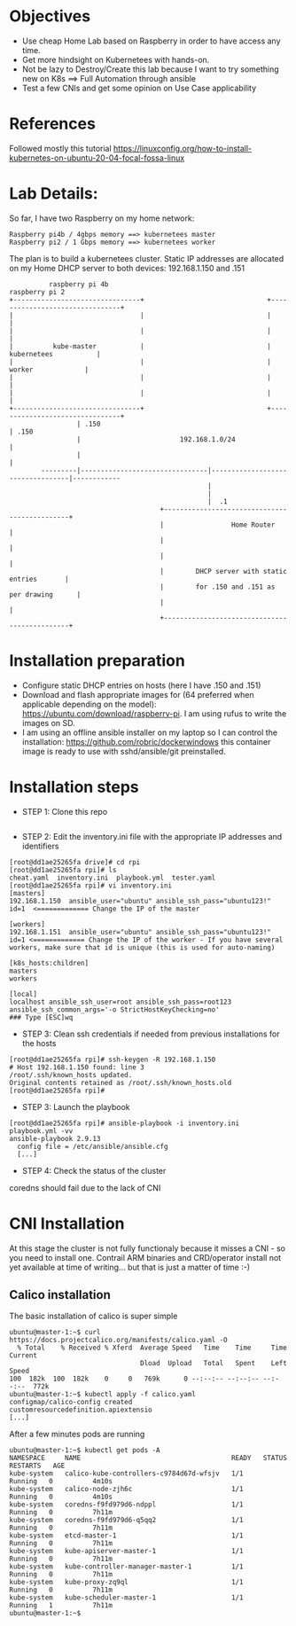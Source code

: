
# Objectives

* Use cheap Home Lab based on Raspberry in order to have access any time.
* Get more hindsight on Kubernetees with hands-on.
* Not be lazy to Destroy/Create this lab because I want to try something new on K8s ==> Full Automation through ansible 
* Test a few CNIs and get some opinion on Use Case applicability

# References

Followed mostly this tutorial https://linuxconfig.org/how-to-install-kubernetes-on-ubuntu-20-04-focal-fossa-linux

# Lab Details:

So far, I have two Raspberry on my home network:

    Raspberry pi4b / 4gbps memory ==> kubernetees master
    Raspberry pi2 / 1 Gbps memory ==> kubernetees worker

The plan is to build a kubernetees cluster. Static IP addresses are allocated on my Home DHCP server to both devices: 192.168.1.150 and .151

``` 
          raspberry pi 4b                                                  raspberry pi 2          
+--------------------------------+                               +--------------------------------+
|                                |                               |                                |
|                                |                               |                                |
|          kube-master           |                               |          kubernetees           |
|                                |                               |             worker             |
|                                |                               |                                |
|                                |                               |                                |
+--------------------------------+                               +--------------------------------+
                 | .150                                                              | .150           
                 |                         192.168.1.0/24                            |                
                 |                                                                   |                
        ---------|--------------------------------|----------------------------------|------------    
                                                  |                                                   
                                                  |                                                   
                                                  |  .1                                               
                                      +----------------------------------------------+                           
                                      |                 Home Router                  |                           
                                      |                                              |                           
                                      |                                              |                           
                                      |        DHCP server with static entries       |                           
                                      |        for .150 and .151 as per drawing      |                           
                                      |                                              |                           
                                      +----------------------------------------------+                           

```
# Installation preparation

* Configure static DHCP entries on hosts (here I have .150 and .151)
* Download and flash appropriate images for (64 preferred when applicable depending on the model): https://ubuntu.com/download/raspberry-pi. I am using rufus to write the images on SD.
* I am using an offline ansible installer on my laptop so I can control the installation: https://github.com/robric/dockerwindows this container image is ready to use with sshd/ansible/git preinstalled.

# Installation steps

* STEP 1: Clone this repo
```

```
* STEP 2: Edit the inventory.ini file with the appropriate IP addresses and identifiers
```
[root@dd1ae25265fa drive]# cd rpi
[root@dd1ae25265fa rpi]# ls
cheat.yaml  inventory.ini  playbook.yml  tester.yaml
[root@dd1ae25265fa rpi]# vi inventory.ini 
[masters]
192.168.1.150  ansible_user="ubuntu" ansible_ssh_pass="ubuntu123!" id=1  <============= Change the IP of the master

[workers]
192.168.1.151  ansible_user="ubuntu" ansible_ssh_pass="ubuntu123!" id=1 <============= Change the IP of the worker - If you have several workers, make sure that id is unique (this is used for auto-naming)

[k8s_hosts:children]
masters
workers

[local]
localhost ansible_ssh_user=root ansible_ssh_pass=root123 ansible_ssh_common_args='-o StrictHostKeyChecking=no'
### Type [ESC]wq
```
* STEP 3: Clean ssh credentials if needed from previous installations for the hosts 
```
[root@dd1ae25265fa rpi]# ssh-keygen -R 192.168.1.150
# Host 192.168.1.150 found: line 3
/root/.ssh/known_hosts updated.
Original contents retained as /root/.ssh/known_hosts.old
[root@dd1ae25265fa rpi]#
```
* STEP 3: Launch the playbook
```
[root@dd1ae25265fa rpi]# ansible-playbook -i inventory.ini playbook.yml -vv
ansible-playbook 2.9.13
  config file = /etc/ansible/ansible.cfg
  [...]
```
* STEP 4: Check the status of the cluster

coredns should fail due to the lack of CNI

# CNI Installation

At this stage the cluster is not fully functionaly because it misses a CNI - so you need to install one.
Contrail ARM binaries and CRD/operator install not yet available at time of writing... but that is just a matter of time :-) 

## Calico installation 

The basic installation of calico is super simple

```
ubuntu@master-1:~$ curl https://docs.projectcalico.org/manifests/calico.yaml -O
  % Total    % Received % Xferd  Average Speed   Time    Time     Time  Current
                                 Dload  Upload   Total   Spent    Left  Speed
100  182k  100  182k    0     0   769k      0 --:--:-- --:--:-- --:--:--  772k
ubuntu@master-1:~$ kubectl apply -f calico.yaml
configmap/calico-config created
customresourcedefinition.apiextensio
[...]
```

After a few minutes pods are running
```
ubuntu@master-1:~$ kubectl get pods -A
NAMESPACE     NAME                                      READY   STATUS    RESTARTS   AGE
kube-system   calico-kube-controllers-c9784d67d-wfsjv   1/1     Running   0          4m10s
kube-system   calico-node-zjh6c                         1/1     Running   0          4m10s
kube-system   coredns-f9fd979d6-ndppl                   1/1     Running   0          7h11m
kube-system   coredns-f9fd979d6-q5qq2                   1/1     Running   0          7h11m
kube-system   etcd-master-1                             1/1     Running   0          7h11m
kube-system   kube-apiserver-master-1                   1/1     Running   0          7h11m
kube-system   kube-controller-manager-master-1          1/1     Running   0          7h11m
kube-system   kube-proxy-zq9ql                          1/1     Running   0          7h11m
kube-system   kube-scheduler-master-1                   1/1     Running   1          7h11m
ubuntu@master-1:~$
```

